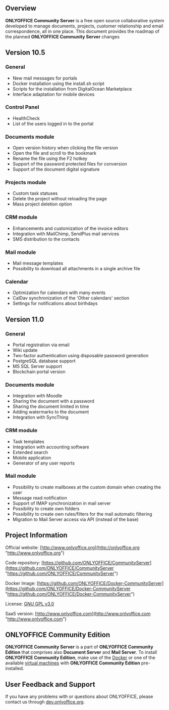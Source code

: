 ## Overview

**ONLYOFFICE Community Server** is a free open source collaborative system developed to manage documents, projects, customer relationship and email correspondence, all in one place. This document provides the roadmap of the planned **ONLYOFFICE Community Server** changes 

## Version 10.5

### General

* New mail messages for portals
* Docker installation using the install.sh script
* Scripts for the installation from DigitalOcean Marketplace
* Interface adaptation for mobile devices

### Control Panel

* HealthCheck
* List of the users logged in to the portal

### Documents module

* Open version history when clicking the file version
* Open the file and scroll to the bookmark
* Rename the file using the F2 hotkey
* Support of the password protected files for conversion
* Support of the document digital signature

### Projects module

* Custom task statuses
* Delete the project without reloading the page
* Mass project deletion option

### CRM module

* Enhancements and customization of the invoice editors
* Integration with MailChimp, SendPlus mail services
* SMS distribution to the contacts

### Mail module

* Mail message templates
* Possibility to download all attachments in a single archive file

### Calendar

* Optimization for calendars with many events
* CalDav synchronization of the 'Other calendars' section
* Settings for notifications about birthdays


## Version 11.0

### General

* Portal registration via email
* Wiki update
* Two-factor authentication using disposable password generation
* PostgreSQL database support
* MS SQL Server support
* Blockchain portal version

### Documents module

* Integration with Moodle
* Sharing the document with a password
* Sharing the document limited in time
* Adding watermarks to the document
* Integration with SyncThing

### CRM module

* Task templates
* Integration with accounting software
* Extended search
* Mobile application
* Generator of any user reports

### Mail module

* Possibility to create mailboxes at the custom domain when creating the user
* Message read notification
* Support of IMAP synchronization in mail server
* Possibility to create own folders
* Possibility to create own rules/filters for the mail automatic filtering
* Migration to Mail Server access via API (instead of the base)


## Project Information

Official website: [http://www.onlyoffice.org](http://onlyoffice.org "http://www.onlyoffice.org")

Code repository: [https://github.com/ONLYOFFICE/CommunityServer](https://github.com/ONLYOFFICE/CommunityServer "https://github.com/ONLYOFFICE/CommunityServer")

Docker Image: [https://github.com/ONLYOFFICE/Docker-CommunityServer](https://github.com/ONLYOFFICE/Docker-CommunityServer "https://github.com/ONLYOFFICE/Docker-CommunityServer")

License: [GNU GPL v3.0](https://www.gnu.org/copyleft/gpl.html "GNU GPL v3.0")

SaaS version: [http://www.onlyoffice.com](http://www.onlyoffice.com "http://www.onlyoffice.com")

## ONLYOFFICE Community Edition

**ONLYOFFICE Community Server** is a part of **ONLYOFFICE Community Edition** that comprises also **Document Server** and **Mail Server**. To install **ONLYOFFICE Community Edition**, make use of the [Docker](https://github.com/ONLYOFFICE/Docker-CommunityServer#installing-onlyoffice-community-server-integrated-with-document-and-mail-servers "https://github.com/ONLYOFFICE/Docker-CommunityServer#installing-onlyoffice-community-server-integrated-with-document-and-mail-servers") or one of the available [virtual machines](http://www.onlyoffice.com/download.aspx "http://www.onlyoffice.com/download.aspx") with **ONLYOFFICE Community Edition** pre-installed.

## User Feedback and Support

If you have any problems with or questions about ONLYOFFICE, please contact us through [dev.onlyoffice.org][1].

  [1]: http://dev.onlyoffice.org
